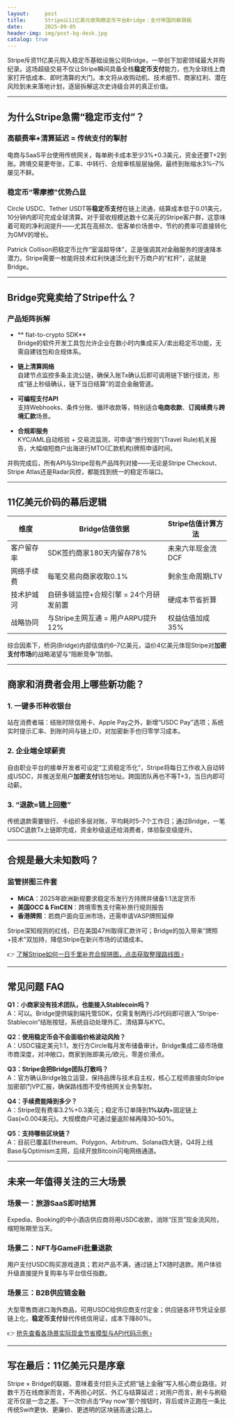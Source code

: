 ```yaml
---
layout:     post
title:      Stripe以11亿美元收购稳定币平台Bridge：支付帝国的新跳板
date:       2025-09-05
header-img: img/post-bg-desk.jpg
catalog: true
---
```


Stripe斥资11亿美元购入稳定币基础设施公司Bridge，一举创下加密领域最大并购纪录。这场超级交易不仅让Stripe瞬间具备全栈**稳定币支付**能力，也为全球线上商家打开低成本、即时清算的大门。本文将从收购动机、技术细节、商家红利、潜在风险到未来落地计划，逐层拆解这次史诗级合并的真正价值。

---

## 为什么Stripe急需“稳定币支付”？

### 高额费率+清算延迟 = 传统支付的掣肘  
电商与SaaS平台使用传统网关，每单刷卡成本至少3%+0.3美元，资金还要T+2到账。跨境交易更夸张，汇率、中转行、合规审核层层抽佣，最终到账缩水3%–7%屡见不鲜。

### 稳定币“零摩擦”优势凸显  
Circle USDC、Tether USDT等**稳定币支付**在链上流通，结算成本低于0.01美元，10分钟内即可完成全球清算。对于营收规模达数十亿美元的Stripe客户群，这意味着可观的净利润提升——尤其在高频次、低客单价场景中，节约的费率可直接转化为GMV的增长。

Patrick Collison把稳定币比作“室温超导体”，正是强调其对金融服务的提速降本潜力。Stripe需要一枚能将技术红利快速泛化到千万商户的“杠杆”，这就是Bridge。

---

## Bridge究竟卖给了Stripe什么？

### 产品矩阵拆解

- ** fiat-to-crypto SDK**  
  Bridge的软件开发工具包允许企业在数小时内集成买入/卖出稳定币功能，无需自建钱包和合规体系。

- **链上清算网络**  
  自建节点监控多条主流公链，确保入账Tx确认后即可调用链下银行径流，形成“链上秒级确认，链下当日结算”的混合金融管道。

- **可编程支付API**  
  支持Webhooks、条件分账、循环收款等，特别适合**电商收款**、**订阅续费**与**跨境汇款**场景。

- **合规即服务**  
  KYC/AML自动核验 + 交易流监测，可申请“旅行规则”(Travel Rule)机关报告，大幅缩短商户出海进行MTO(汇款机构)牌照申请时间。

并购完成后，所有API与Stripe现有产品阵列对接——无论是Stripe Checkout、Stripe Atlas还是Radar风控，都能找到统一的稳定币端口。

---

## 11亿美元价码的幕后逻辑

| 维度          | Bridge估值依据                           | Stripe估值计算方法 |
|---------------|------------------------------------------|--------------------|
| 客户留存率    | SDK签约商家180天内留存78%                | 未来六年现金流DCF  |
| 网络手续费    | 每笔交易向商家收取0.1%                   | 剩余生命周期LTV    |
| 技术护城河    | 自研多链监控+合规引擎 = 24个月研发前置   | 硬成本节省折算     |
| 战略协同      | 与Stripe主网互通 = 用户ARPU提升12%       | 权益估值加成35%    |

综合因素下，桥洞(Bridge)内部估值约6–7亿美元，溢价4亿美元体现Stripe对**加密支付市场**的战略渴望与“阻断竞争”防御。

---

## 商家和消费者会用上哪些新功能？

### 1. 一键多币种收银台  
站在消费者端：结账时除信用卡、Apple Pay之外，新增“USDC Pay”选项；系统实时提示汇率、到账时间与链上ID，对加密新手也归零学习成本。

### 2. 企业端全球薪资  
自由职业平台的接单开发者可设定“工资稳定币化”，Stripe将每日工作收入自动转成USDC，并推送至用户**加密支付**钱包地址。跨国团队再也不等T+3，当日内即可动薪。

### 3. “退款=链上回撤”  
传统退款需要银行、卡组织多层对账，平均耗时5–7个工作日；通过Bridge，一笔USDC退款Tx上链即完成，资金秒级返还给消费者，体验裂变级提升。

---

## 合规是最大未知数吗？

### 监管拼图三件套  
- **MiCA**：2025年欧洲新规要求稳定币发行方持牌并储备1:1法定货币  
- **美国OCC & FinCEN**：跨境零售支付需补旅行规则报告  
- **香港牌照**：若商户面向亚洲市场，还需申请VASP牌照延伸

Stripe深知规则的红线，已在美国47州取得汇款许可；Bridge的加入带来“牌照+技术”双加持，降低Stripe在新兴市场的试错成本。

👉 [了解Stripe如何一日千里补充合规拼图，点击获取整理路线图 ›](https://okxdog.com/)

---

## 常见问题 FAQ

**Q1：小商家没有技术团队，也能接入Stablecoin吗？**  
A：可以。Bridge提供端到端托管SDK，仅需复制两行JS代码即可嵌入“Stripe-Stablecoin”结账按钮，系统自动处理外汇、清结算与KYC。

**Q2：使用稳定币会不会面临价格波动风险？**  
A：USDC锚定美元1:1，发行方Circle每月发布储备审计。Bridge集成二级市场做市商深度，对冲敞口，商家到账即美元/欧元，零差价滑点。

**Q3：Stripe会把Bridge团队打散吗？**  
A：官方确认Bridge独立运营，保持品牌与技术自主权，核心工程师直接向Stripe加密部门VP汇报，确保路线图不受传统网关业务掣肘。

**Q4：手续费能降到多少？**  
A：Stripe现有费率3.2%+0.3美元；稳定币订单降到**1%以内**+固定链上Gas(≈0.004美元)。大规模商户可通过量返阶梯再降30–50%。

**Q5：支持哪些区块链？**  
A：目前已覆盖Ethereum、Polygon、Arbitrum、Solana四大链，Q4将上线Base与Optimism主网，后续开放Bitcoin闪电网络通道。

---

## 未来一年值得关注的三大场景

### 场景一：旅游SaaS即时结算  
Expedia、Booking的中小酒店供应商将用USDC收款，消除“压货”现金流风险，缩短账期至当天。

### 场景二：NFT与GameFi批量退款  
用户支付USDC购买游戏道具；若对产品不满，通过链上TX随时退款。用户体验升级直接提升复购率与平台信任指数。

### 场景三：B2B供应链金融  
大型零售商进口海外商品，可用USDC给供应商支付定金；供应链各环节凭证全部链上化，**稳定币支付**替代传统信用证，成本下降80%。

👉 [抢先查看各场景实际现金节省模型与API代码示例 ›](https://okxdog.com/)

---

## 写在最后：11亿美元只是序章

Stripe × Bridge的联姻，意味着支付巨头正式把“链上金融”写入核心商业路径。对数千万在线商家而言，不再担心时区、外汇与结算延迟；对用户而言，刷卡与刷稳定币仅是一念之差。下一次你点击“Pay now”那个按钮时，背后或许正跑在一条比传统Swift更快、更廉价、更透明的区块链高速公路上。